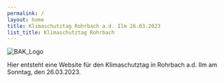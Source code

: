 ```yaml
---
permalink: /
layout: home
title: Klimaschutztag Rohrbach a.d. Ilm 26.03.2023
list_title: Klimaschutztag Rohrbach
---
```


![BAK_Logo](/home/martin/LRZ_Sync_Share/Projekte/Energie_AK/website/klimaschutztag-rohrbach-2023/assets/imgs/BAKEnergieRohrbach_Logo.png)

Hier entsteht eine Website für den Klimaschutztag in Rohrbach a.d. Ilm am Sonntag, den 26.03.2023.


